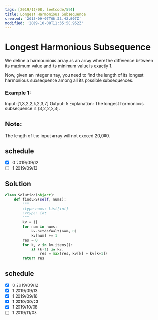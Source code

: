 ```yaml
---
tags: [2019/11/08, leetcode/594]
title: Longest Harmonious Subsequence
created: '2019-09-07T08:52:42.907Z'
modified: '2019-10-08T11:35:50.952Z'
---
```


# Longest Harmonious Subsequence

We define a harmounious array as an array where the difference between its maximum value and its minimum value is exactly 1.

Now, given an integer array, you need to find the length of its longest harmonious subsequence among all its possible subsequences.

### Example 1:

Input: [1,3,2,2,5,2,3,7]
Output: 5
Explanation: The longest harmonious subsequence is [3,2,2,2,3].


## Note:
The length of the input array will not exceed 20,000.

## schedule

* [x] 0 2019/09/12
* [ ] 1 2019/09/13

## Solution

```python
class Solution(object):
    def findLHS(self, nums):
        """
        :type nums: List[int]
        :rtype: int
        """
        kv = {}
        for num in nums:
            kv.setdefault(num, 0)
            kv[num] += 1
        res = 0
        for k, v in kv.items():
            if (k+1) in kv:
                res = max(res, kv[k] + kv[k+1])
        return res

```

## schedule

* [x] 0 2019/09/12
* [x] 1 2019/09/13
* [x] 1 2019/09/16
* [x] 1 2019/09/23
* [x] 1 2019/10/08
* [ ] 1 2019/11/08
